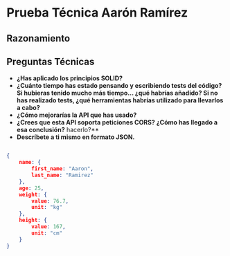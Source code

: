 # Prueba Técnica Aarón Ramírez

## Razonamiento




## Preguntas Técnicas
- **¿Has aplicado los principios SOLID?**
- **¿Cuánto tiempo has estado pensando y escribiendo tests del código? 
    Si hubieras tenido mucho más tiempo... ¿qué habrías añadido? 
    Si no has realizado tests, ¿qué herramientas habrías utilizado para llevarlos a cabo?**
- **¿Cómo mejorarías la API que has usado?**
- **¿Crees que esta API soporta peticiones CORS? ¿Cómo has llegado a esa conclusión?** hacerlo?**
- **Descríbete a ti mismo en formato JSON.**

```json

{
    name: {
        first_name: "Aaron",
        last_name: "Ramirez"
    },
    age: 25,
    weight: {
        value: 76.7,
        unit: "kg"
    },
    height: {
        value: 167,
        unit: "cm"
    }
}

```
